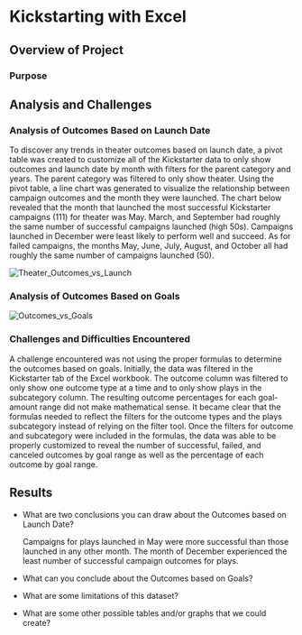 # Kickstarting with Excel

## Overview of Project

### Purpose

## Analysis and Challenges

### Analysis of Outcomes Based on Launch Date

To discover any trends in theater outcomes based on launch date, a pivot table was created to customize all of the Kickstarter data to only show outcomes and launch date by month with filters for the parent category and years. The parent category was filtered to only show theater. Using the pivot table, a line chart was generated to visualize the relationship between campaign outcomes and the month they were launched. The chart below revealed that the month that launched the most successful Kickstarter campaigns (111) for theater was May. March, and September had roughly the same number of successful campaigns launched (high 50s). Campaigns launched in December were least likely to perform well and succeed. As for failed campaigns, the months May, June, July, August, and October all had roughly the same number of campaigns launched (50).

![Theater_Outcomes_vs_Launch](https://user-images.githubusercontent.com/90656004/136834719-37854c74-ec57-467e-add3-b1c040048b89.png)


### Analysis of Outcomes Based on Goals

![Outcomes_vs_Goals](https://user-images.githubusercontent.com/90656004/136834734-eca41551-237e-4db0-9b69-70f9184d4e16.png)


### Challenges and Difficulties Encountered

A challenge encountered was not using the proper formulas to determine the outcomes based on goals. Initially, the data was filtered in the Kickstarter tab of the Excel workbook. The outcome column was filtered to only show one outcome type at a time and to only show plays in the subcategory column. The resulting outcome percentages for each goal-amount range did not make mathematical sense. It became clear that the formulas needed to reflect the filters for the outcome types and the plays subcategory instead of relying on the filter tool. Once the filters for outcome and subcategory were included in the formulas, the data was able to be properly customized to reveal the number of successful, failed, and canceled outcomes by goal range as well as the percentage of each outcome by goal range. 

## Results

- What are two conclusions you can draw about the Outcomes based on Launch Date?

    Campaigns for plays launched in May were more successful than those launched in any other month.
    The month of December experienced the least number of successful campaign outcomes for plays. 

- What can you conclude about the Outcomes based on Goals?

- What are some limitations of this dataset?

- What are some other possible tables and/or graphs that we could create?
